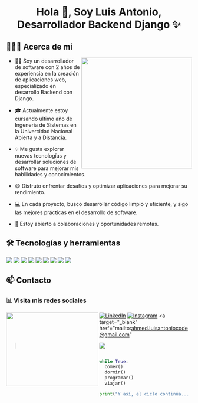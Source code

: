 <h1 align="center">Hola 👋, Soy Luis Antonio, Desarrollador Backend Django ✨ </h1>

<h2> 👨🏻‍💻 Acerca de mí </h2>  

<picture> <img align="right" src="https://github.com/7oSkaaa/7oSkaaa/blob/main/Images/Right_Side.gif?raw=true" width = 300px></picture>

- 👨‍💻 Soy un desarrollador de software con 2 años de experiencia en la creación de aplicaciones web, especializado en desarrollo Backend con Django.

- 🎓 Actualmente estoy cursando ultimo año de Ingeneria de Sistemas en la Univercidad Nacional Abierta y a Distancia.

- 💡 Me gusta explorar nuevas tecnologías y desarrollar soluciones de software para mejorar mis habilidades y conocimientos.

- 😄 Disfruto enfrentar desafíos y optimizar aplicaciones para mejorar su rendimiento.

- 💻 En cada proyecto, busco desarrollar código limpio y eficiente, y sigo las mejores prácticas en el desarrollo de software.

- 💼 Estoy abierto a colaboraciones y oportunidades remotas.

<h2>🛠️ Tecnologías y herramientas</h2>
<p>
  <img src="https://img.shields.io/badge/Python-14354C?style=for-the-badge&logo=python&logoColor=white">
  <img src="https://img.shields.io/badge/Django-092E20?style=for-the-badge&logo=django&logoColor=green">
  <img src="https://img.shields.io/badge/MySQL-005C84?style=for-the-badge&logo=mysql&logoColor=white">
  <img src="https://img.shields.io/badge/Git-F05032?style=for-the-badge&logo=git&logoColor=white">
  <img src="https://img.shields.io/badge/GitHub-100000?style=for-the-badge&logo=github&logoColor=white">
  <img src="https://img.shields.io/badge/JavaScript-F7DF1E?style=for-the-badge&logo=javascript&logoColor=black">
  <img src="https://img.shields.io/badge/HTML5-E34F26?style=for-the-badge&logo=html5&logoColor=white">
  <img src="https://img.shields.io/badge/Bootstrap-563D7C?style=for-the-badge&logo=bootstrap&logoColor=white">
  <img src="https://img.shields.io/badge/Visual_Studio_Code-0078D4?style=for-the-badge&logo=visual%20studio%20code&logoColor=white">
</p>

<h2> 📫 Contacto </h2>  
<div align="left">
  
<h3>📊 Visita mis redes sociales</h3>
  
<img align="left" width="250" height="200" src="https://user-images.githubusercontent.com/74038190/219925470-37670a3b-c3e2-4af7-b468-673c6dd99d16.png">

[![LinkedIn](https://img.shields.io/badge/LinkedIn-0A66C2?style=for-the-badge&logo=linkedin&logoColor=white)](https://www.linkedin.com/in/majocausildev25/#:~:text=www.linkedin.com/in/majocausildev25)
[![Instagram](https://img.shields.io/badge/Instagram-E4405F?style=for-the-badge&logo=instagram&logoColor=white)](https://www.instagram.com/luisantonio_77/)
<a target="_blank" href="mailto:ahmed.luisantoniocode@gmail.com"
><img src="https://img.shields.io/badge/-Gmail-D14836?style=for-the-badge&logo=Gmail&logoColor=white"></img></a>

```python

while True:
  comer()
  dormir()
  programar()
  viajar()

print("Y así, el ciclo continúa... Porque programar no es solo un trabajo, ¡es una pasión!")
